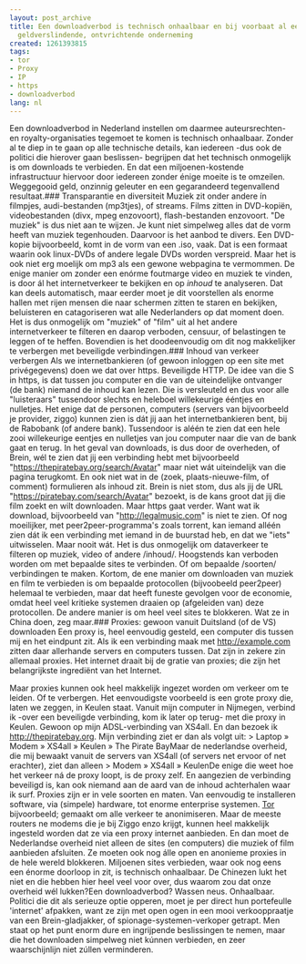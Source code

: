```yaml
---
layout: post_archive
title: Een downloadverbod is technisch onhaalbaar en bij voorbaat al een mislukt,
  geldverslindende, ontvrichtende onderneming
created: 1261393815
tags:
- tor
- Proxy
- IP
- https
- downloadverbod
lang: nl
---
```

Een downloadverbod in Nederland instellen om daarmee auteursrechten- en royalty-organisaties tegemoet te komen is technisch onhaalbaar. Zonder al te diep in te gaan op alle technische details, kan iedereen -dus ook de politici die hierover gaan beslissen- begrijpen dat het technisch onmogelijk is om downloads te verbieden. En dat een miljoenen-kostende infrastructuur hiervoor door iedereen zonder énige moeite is te omzeilen. Weggegooid geld, onzinnig geleuter en een gegarandeerd tegenvallend resultaat.<!--break-->### Transparantie en diversiteit
Muziek zit onder andere ín filmpjes, audi-bestanden (mp3tjes), of streams. Films zitten in DVD-kopiën, videobestanden (divx, mpeg enzovoort), flash-bestanden enzovoort. "De muziek" is dus niet aan te wijzen. Je kunt niet simpelweg alles dat de vorm heeft van muziek  tegenhouden. Daarvoor is het aanbod te divers. Een DVD-kopie bijvoorbeeld, komt in de vorm van een .iso, vaak. Dat is een formaat waarin ook linux-DVDs of andere legale DVDs worden verspreid. Maar het is ook niet erg moelijk om mp3 als een gewone webpagina te vermommen. De enige manier om zonder een enórme foutmarge video en muziek te vinden, is door ál het internetverkeer te bekijken en op _inhoud_ te analyseren. Dat kan deels automatisch, maar eerder moet je dit voorstellen als enorme hallen met rijen mensen die naar schermen zitten te staren en bekijken, beluisteren en catagoriseren wat alle Nederlanders op dat moment doen. Het is dus onmogelijk om "muziek" of "film" uit al het andere internetverkeer te filteren en daarop verboden, censuur, of belastingen te leggen of te heffen. Bovendien is het doodeenvoudig om dit nog makkelijker te verbergen met beveiligde verbindingen.### Inhoud van verkeer verbergen
Als we internetbankieren (of gewoon inloggen op een site met privégegevens) doen we dat over https. Beveiligde HTTP. De idee van die S in https, is dat tussen jou computer en die van de uiteindelijke ontvanger (de bank) niemand de inhoud kan lezen. Die is versleuteld en dus voor alle "luisteraars" tussendoor slechts en heleboel willekeurige ééntjes en nulletjes. Het enige dat de personen, computers (servers van bijvoorbeeld je provider, ziggo) kunnen zien is dát jij aan het internetbankieren bent, bij de Rabobank (of andere bank). Tussendoor is aléén te zien dat een hele zooi willekeurige eentjes en nulletjes van jou computer naar die van de bank gaat en terug. In het geval van downloads, is dus door de overheden, of Brein, wél te zien dat jij een verbinding hebt met bijvoorbeeld "https://thepiratebay.org/search/Avatar" maar niet wát uiteindelijk van die pagina terugkomt. En ook niet wat in de (zoek, plaats-nieuwe-film, of comment) formulieren als inhoud zit. Brein is niet stom, dus als jij de URL "https://piratebay.com/search/Avatar" bezoekt, is de kans groot dat jij die film zoekt en wilt downloaden. Maar https gaat verder. Want wat ik download, bijvoorbeeld van "http://legalmusic.com" is niet te zien. Of nog moeilijker, met peer2peer-programma's zoals torrent, kan iemand alléén zien dát ik een verbinding met iemand in de buurstad heb, en dat we "iets" uitwisselen. Maar nooit wát. Het is dus onmogelijk om dataverkeer te filteren op muziek, video of andere /inhoud/. Hoogstends kan verboden worden om met bepaalde sites te verbinden. Of om bepaalde /soorten/ verbindingen te maken. Kortom, de ene manier om downloaden van muziek en film te verbieden is om bepaalde protocollen (bijvoobeeld peer2peer) helemaal te verbieden, maar dat heeft funeste gevolgen voor de economie, omdat heel veel kritieke systemen draaien op (afgeleiden van) deze protocollen. De andere manier is om heel veel sites te blokkeren. Wat ze in China doen, zeg maar.### Proxies: gewoon vanuit Duitsland (of de VS) downloaden
Een proxy is, heel eenvoudig gesteld, een computer dis tussen mij en het eindpunt zit. Als ik een verbinding maak met http://example.com zitten daar allerhande servers en computers tussen. Dat zijn in zekere zin allemaal proxies. Het internet draait bij de gratie van proxies; die zijn het belangrijkste ingrediënt van het Internet.

Maar proxies kunnen ook heel makkelijk ingezet worden om verkeer om te leiden. Of te verbergen. Het eenvoudigste voorbeeld is een grote proxy die, laten we zeggen, in Keulen staat. Vanuit mijn computer in Nijmegen, verbind ik -over een beveiligde verbinding, kom ik later op terug-  met die proxy in Keulen. Gewoon op mijn ADSL-verbinding van XS4all. En dan bezoek ik http://thepiratebay.org. Mijn verbinding ziet er dan als volgt uit:  > Laptop » Modem » XS4all » Keulen » The Pirate BayMaar de nederlandse overheid, die mij bewaakt vanuit de servers van XS4all (of servers net ervoor of net erachter), ziet dan alleen > Modem » XS4all » KeulenDe enige die weet hoe het verkeer ná de proxy loopt, is de proxy zelf. En aangezien de verbinding beveiligd is, kan ook niemand aan de aard van de inhoud achterhalen waar ik surf. Proxies zijn er in vele soorten en maten. Van eenvoudig te installeren software, via (simpele) hardware, tot enorme enterprise systemen. [Tor](http://www.torproject.org/) bijvoorbeeld; gemaakt om alle verkeer te anonimiseren. Maar de meeste routers ne modems die je bij Ziggo enzo krijgt, kunnen heel makkelijk ingesteld worden dat ze via een proxy internet aanbieden. En dan moet de Nederlandse overheid niet alleen de sites (en computers) die muziek of film aanbieden afsluiten. Ze moeten ook nog álle open en anonieme proxies in de hele wereld blokkeren. Miljoenen sites verbieden, waar ook nog eens een énorme doorloop in zit, is technisch onhaalbaar. De Chinezen lukt het niet en die hebben hier heel veel voor over, dus waarom zou dat onze overheid wél lukken?Een downloadverbod? Wassen neus. Onhaalbaar. Politici die dit als serieuze optie opperen, moet je per direct hun portefeulle 'internet' afpakken, want ze zijn met open ogen in een mooi verkooppraatje van een Brein-gladjakker, of spionage-systemen-verkoper getrapt. Men staat op het punt enorm dure en ingrijpende beslissingen te nemen, maar die het downloaden simpelweg niet kúnnen verbieden, en zeer waarschijnlijn niet zúllen verminderen.
